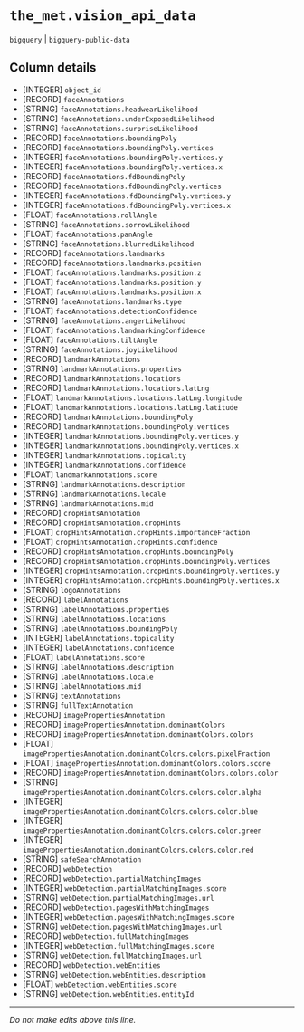 # `the_met.vision_api_data`
`bigquery` | `bigquery-public-data`

## Column details
* [INTEGER]   `object_id`
* [RECORD]    `faceAnnotations`
* [STRING]    `faceAnnotations.headwearLikelihood`
* [STRING]    `faceAnnotations.underExposedLikelihood`
* [STRING]    `faceAnnotations.surpriseLikelihood`
* [RECORD]    `faceAnnotations.boundingPoly`
* [RECORD]    `faceAnnotations.boundingPoly.vertices`
* [INTEGER]   `faceAnnotations.boundingPoly.vertices.y`
* [INTEGER]   `faceAnnotations.boundingPoly.vertices.x`
* [RECORD]    `faceAnnotations.fdBoundingPoly`
* [RECORD]    `faceAnnotations.fdBoundingPoly.vertices`
* [INTEGER]   `faceAnnotations.fdBoundingPoly.vertices.y`
* [INTEGER]   `faceAnnotations.fdBoundingPoly.vertices.x`
* [FLOAT]     `faceAnnotations.rollAngle`
* [STRING]    `faceAnnotations.sorrowLikelihood`
* [FLOAT]     `faceAnnotations.panAngle`
* [STRING]    `faceAnnotations.blurredLikelihood`
* [RECORD]    `faceAnnotations.landmarks`
* [RECORD]    `faceAnnotations.landmarks.position`
* [FLOAT]     `faceAnnotations.landmarks.position.z`
* [FLOAT]     `faceAnnotations.landmarks.position.y`
* [FLOAT]     `faceAnnotations.landmarks.position.x`
* [STRING]    `faceAnnotations.landmarks.type`
* [FLOAT]     `faceAnnotations.detectionConfidence`
* [STRING]    `faceAnnotations.angerLikelihood`
* [FLOAT]     `faceAnnotations.landmarkingConfidence`
* [FLOAT]     `faceAnnotations.tiltAngle`
* [STRING]    `faceAnnotations.joyLikelihood`
* [RECORD]    `landmarkAnnotations`
* [STRING]    `landmarkAnnotations.properties`
* [RECORD]    `landmarkAnnotations.locations`
* [RECORD]    `landmarkAnnotations.locations.latLng`
* [FLOAT]     `landmarkAnnotations.locations.latLng.longitude`
* [FLOAT]     `landmarkAnnotations.locations.latLng.latitude`
* [RECORD]    `landmarkAnnotations.boundingPoly`
* [RECORD]    `landmarkAnnotations.boundingPoly.vertices`
* [INTEGER]   `landmarkAnnotations.boundingPoly.vertices.y`
* [INTEGER]   `landmarkAnnotations.boundingPoly.vertices.x`
* [INTEGER]   `landmarkAnnotations.topicality`
* [INTEGER]   `landmarkAnnotations.confidence`
* [FLOAT]     `landmarkAnnotations.score`
* [STRING]    `landmarkAnnotations.description`
* [STRING]    `landmarkAnnotations.locale`
* [STRING]    `landmarkAnnotations.mid`
* [RECORD]    `cropHintsAnnotation`
* [RECORD]    `cropHintsAnnotation.cropHints`
* [FLOAT]     `cropHintsAnnotation.cropHints.importanceFraction`
* [FLOAT]     `cropHintsAnnotation.cropHints.confidence`
* [RECORD]    `cropHintsAnnotation.cropHints.boundingPoly`
* [RECORD]    `cropHintsAnnotation.cropHints.boundingPoly.vertices`
* [INTEGER]   `cropHintsAnnotation.cropHints.boundingPoly.vertices.y`
* [INTEGER]   `cropHintsAnnotation.cropHints.boundingPoly.vertices.x`
* [STRING]    `logoAnnotations`
* [RECORD]    `labelAnnotations`
* [STRING]    `labelAnnotations.properties`
* [STRING]    `labelAnnotations.locations`
* [STRING]    `labelAnnotations.boundingPoly`
* [INTEGER]   `labelAnnotations.topicality`
* [INTEGER]   `labelAnnotations.confidence`
* [FLOAT]     `labelAnnotations.score`
* [STRING]    `labelAnnotations.description`
* [STRING]    `labelAnnotations.locale`
* [STRING]    `labelAnnotations.mid`
* [STRING]    `textAnnotations`
* [STRING]    `fullTextAnnotation`
* [RECORD]    `imagePropertiesAnnotation`
* [RECORD]    `imagePropertiesAnnotation.dominantColors`
* [RECORD]    `imagePropertiesAnnotation.dominantColors.colors`
* [FLOAT]     `imagePropertiesAnnotation.dominantColors.colors.pixelFraction`
* [FLOAT]     `imagePropertiesAnnotation.dominantColors.colors.score`
* [RECORD]    `imagePropertiesAnnotation.dominantColors.colors.color`
* [STRING]    `imagePropertiesAnnotation.dominantColors.colors.color.alpha`
* [INTEGER]   `imagePropertiesAnnotation.dominantColors.colors.color.blue`
* [INTEGER]   `imagePropertiesAnnotation.dominantColors.colors.color.green`
* [INTEGER]   `imagePropertiesAnnotation.dominantColors.colors.color.red`
* [STRING]    `safeSearchAnnotation`
* [RECORD]    `webDetection`
* [RECORD]    `webDetection.partialMatchingImages`
* [INTEGER]   `webDetection.partialMatchingImages.score`
* [STRING]    `webDetection.partialMatchingImages.url`
* [RECORD]    `webDetection.pagesWithMatchingImages`
* [INTEGER]   `webDetection.pagesWithMatchingImages.score`
* [STRING]    `webDetection.pagesWithMatchingImages.url`
* [RECORD]    `webDetection.fullMatchingImages`
* [INTEGER]   `webDetection.fullMatchingImages.score`
* [STRING]    `webDetection.fullMatchingImages.url`
* [RECORD]    `webDetection.webEntities`
* [STRING]    `webDetection.webEntities.description`
* [FLOAT]     `webDetection.webEntities.score`
* [STRING]    `webDetection.webEntities.entityId`

-------------------------------------------------------------------------------
*Do not make edits above this line.*
